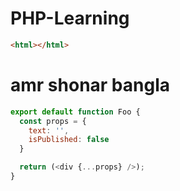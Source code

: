 # PHP-Learning
```html
<html></html>
```

# amr shonar bangla 
```Javascript
export default function Foo {
  const props = {
    text: '',
    isPublished: false
  }

  return (<div {...props} />);
}
```
